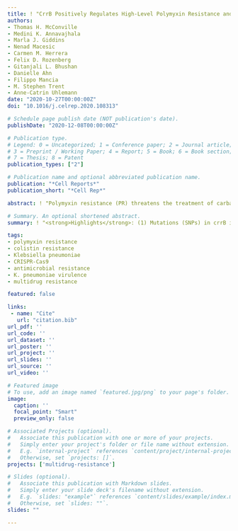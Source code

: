 ```yaml
---
title: ! "CrrB Positively Regulates High-Level Polymyxin Resistance and Virulence in Klebsiella pneumoniae"
authors:
- Thomas H. McConville
- Medini K. Annavajhala
- Marla J. Giddins
- Nenad Macesic
- Carmen M. Herrera
- Felix D. Rozenberg
- Gitanjali L. Bhushan
- Danielle Ahn
- Filippo Mancia
- M. Stephen Trent
- Anne-Catrin Uhlemann
date: "2020-10-27T00:00:00Z"
doi: "10.1016/j.celrep.2020.108313"

# Schedule page publish date (NOT publication's date).
publishDate: "2020-12-08T00:00:00Z"

# Publication type.
# Legend: 0 = Uncategorized; 1 = Conference paper; 2 = Journal article;
# 3 = Preprint / Working Paper; 4 = Report; 5 = Book; 6 = Book section;
# 7 = Thesis; 8 = Patent
publication_types: ["2"]

# Publication name and optional abbreviated publication name.
publication: "*Cell Reports*"
publication_short: "*Cell Rep*"

abstract: ! "Polymyxin resistance (PR) threatens the treatment of carbapenem-resistant Klebsiella pneumoniae (CRKP) infections. PR frequently arises through chemical modification of the lipid A portion of lipopolysaccharide. Various mutations are implicated in PR, including in three two-component systems-CrrA/B, PmrA/B, and PhoP/Q-and the negative regulator MgrB. Few have been functionally validated. Therefore, here we adapt a CRISPR-Cas9 system to CRKP to elucidate how mutations in clinical CRKP isolates induce PR. We demonstrate that CrrB is a positive regulator of PR, and common clinical mutations lead to the addition of both 4-amino-4-deoxy-L-arabinose (L-Ara4N) and phosophethanolamine (pEtN) to lipid A, inducing notably higher polymyxin minimum inhibitory concentrations than mgrB disruption. Additionally, crrB mutations cause a significant virulence increase at a fitness cost, partially from activation of the pentose phosphate pathway. Our data demonstrate the importance of CrrB in high-level PR and establish important differences across crrB alleles in balancing resistance with fitness and virulence."

# Summary. An optional shortened abstract.
summary: ! "<strong>Highlights</strong>: (1) Mutations (SNPs) in crrB induce high-level polymyxin resistance and virulence; (2) CrrB SNPs mediate the addition of both L-Ara4N and pEtN to lipid A; (3) CrrB SNPs alter carbon metabolism including the pentose phosphate pathway; (4) These changes lead to an increase in bacterial virulence at a fitness cost"

tags:
- polymyxin resistance
- colistin resistance
- Klebsiella pneumoniae
- CRISPR-Cas9
- antimicrobial resistance
- K. pneumoniae virulence
- multidrug resistance

featured: false

links:
 - name: "Cite"
   url: "citation.bib"
url_pdf: ''
url_code: ''
url_dataset: ''
url_poster: ''
url_project: ''
url_slides: ''
url_source: ''
url_video: ''

# Featured image
# To use, add an image named `featured.jpg/png` to your page's folder. 
image:
  caption: ''
  focal_point: "Smart"
  preview_only: false

# Associated Projects (optional).
#   Associate this publication with one or more of your projects.
#   Simply enter your project's folder or file name without extension.
#   E.g. `internal-project` references `content/project/internal-project/index.md`.
#   Otherwise, set `projects: []`.
projects: ['multidrug-resistance']

# Slides (optional).
#   Associate this publication with Markdown slides.
#   Simply enter your slide deck's filename without extension.
#   E.g. `slides: "example"` references `content/slides/example/index.md`.
#   Otherwise, set `slides: ""`.
slides: ""

---
```

